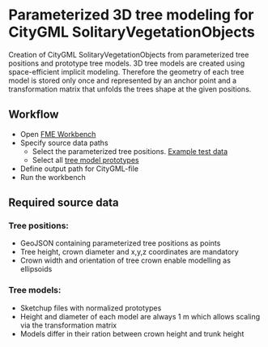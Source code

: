 # Parameterized 3D tree modeling for CityGML SolitaryVegetationObjects

Creation of CityGML SolitaryVegetationObjects from  parameterized tree positions and prototype tree models. 
3D tree models are created using space-efficient implicit modeling. 
Therefore the geometry of each tree model is stored only once and represented by an anchor point and a transformation matrix that unfolds the trees shape at the given positions. 

## Workflow

* Open [FME Workbench](/src/fme_workbench/Create_3D_Tree_Models_geojson2citygml.fmw)
* Specify source data paths
  + Select the parameterized tree positions. [Example test data](/results/parameterized_tree_crowns/tree_positions_parameterized.geojson)
  + Select all [tree model prototypes](/data/tree_prototypes)
* Define output path for CityGML-file
* Run the workbench 

## Required source data 

### Tree positions: 

* GeoJSON containing parameterized tree positions as points
* Tree height, crown diameter and x,y,z coordinates are mandatory
*	Crown width and orientation of tree crown enable modelling as ellipsoids
	
### Tree models:

* Sketchup files with normalized prototypes 
* Height and diameter of each model are always 1 m  which allows scaling via the transformation matrix
* Models differ in their ration between crown height and trunk height